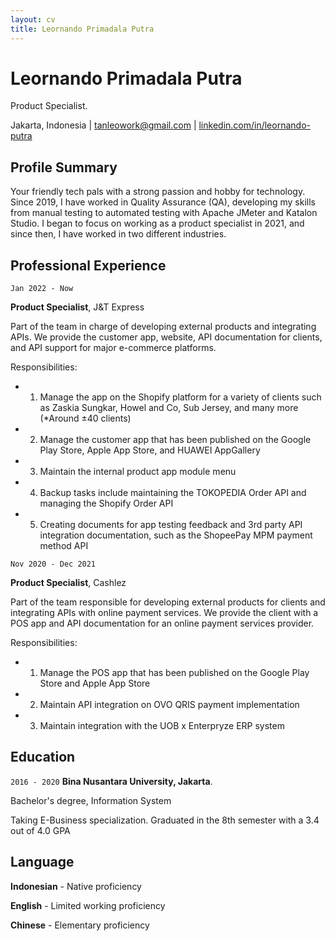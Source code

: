 ```yaml
---
layout: cv
title: Leornando Primadala Putra
---
```

# Leornando Primadala Putra
Product Specialist.

<div id="webaddress">
<text>Jakarta, Indonesia</text>
| <a href="mailto:tanleowork@gmail.com">tanleowork@gmail.com</a>
| <a href="https://www.linkedin.com/in/leornando-putra/">linkedin.com/in/leornando-putra</a>
</div>


## Profile Summary


Your friendly tech pals with a strong passion and hobby for technology. Since 2019, I have worked in Quality Assurance (QA), developing my skills from manual testing to automated testing with Apache JMeter and Katalon Studio. I began to focus on working as a product specialist in 2021, and since then, I have worked in two different industries.


## Professional Experience

`Jan 2022 - Now`

__Product Specialist__, J&T Express

Part of the team in charge of developing external products and integrating APIs. We provide the customer app, website, API documentation for clients, and API support for major e-commerce platforms.

Responsibilities:
- 1) Manage the app on the Shopify platform for a variety of clients such as Zaskia Sungkar, Howel and Co, Sub Jersey, and many more (*Around ±40 clients)
- 2) Manage the customer app that has been published on the Google Play Store, Apple App Store, and HUAWEI AppGallery
- 3) Maintain the internal product app module menu
- 4) Backup tasks include maintaining the TOKOPEDIA Order API and managing the Shopify Order API
- 5) Creating documents for app testing feedback and 3rd party API integration documentation, such as the ShopeePay MPM payment method API


<div style="page-break-after: always;"></div>


`Nov 2020 - Dec 2021`

__Product Specialist__, Cashlez

Part of the team responsible for developing external products for clients and integrating APIs with online payment services. We provide the client with a POS app and API documentation for an online payment services provider.

Responsibilities:
- 1) Manage the POS app that has been published on the Google Play Store and Apple App Store
- 2) Maintain API integration on OVO QRIS payment implementation
- 3) Maintain integration with the UOB x Enterpryze ERP system


<div style="page-break-after: always;"></div>


## Education

`2016 - 2020`
__Bina Nusantara University, Jakarta__.

Bachelor's degree, Information System

Taking E-Business specialization. Graduated in the 8th semester with a 3.4 out of 4.0 GPA


## Language
__Indonesian__ - Native proficiency

__English__ - Limited working proficiency

__Chinese__ - Elementary proficiency


<!-- ### Footer
Last updated: Jan 2024 -->
